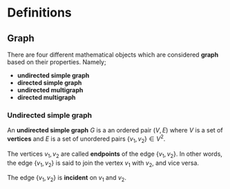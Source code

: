 # Definitions

## Graph

There are four different mathematical objects which are considered **graph** based on their properties. Namely;
- **undirected simple graph**
- **directed simple graph**
- **undirected multigraph**
- **directed multigraph**

### Undirected simple graph

An **undirected simple graph** $G$ is a an ordered pair $(V,E)$ where $V$ is a set of **vertices** and $E$ is a set of unordered pairs $\{v_{1},v_{2}\}\in V^{2}$.

The vertices $v_{1},v_{2}$ are called **endpoints** of the edge $\{v_{1},v_{2}\}$. In other words, the edge $\{v_{1},v_{2}\}$ is said to join the vertex $v_{1}$ with $v_{2}$, and vice versa. 

The edge $\{v_{1}, v_{2}\}$ is **incident** on $v_{1}$ and $v_{2}$.